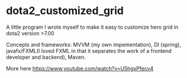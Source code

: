 # dota2_customized_grid

A little program I wrote myself to make it easy to customize hero grid in dota2 version >7.00

Concepts and frameworks: MVVM (my own impementation), DI (spring), javafx/FXML(I loved FXML in that it separates the work of a frontend developer and backend), Maven.

More here https://www.youtube.com/watch?v=U5hgxPfecv4
